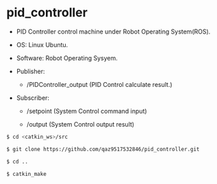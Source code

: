 # pid_controller

- PID Controller control machine under Robot Operating System(ROS).

- OS: Linux Ubuntu.

- Software: Robot Operating Sysyem.

- Publisher:

  - /PIDController_output (PID Control calculate result.)

- Subscriber:

  - /setpoint (System Control command input)

  - /output (System Control output result)

``` bash
$ cd <catkin_ws>/src
```

``` bash
$ git clone https://github.com/qaz9517532846/pid_controller.git
```

``` bash
$ cd ..
```

``` bash
$ catkin_make
```
